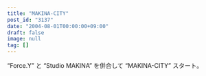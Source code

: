 ```yaml
---
title: "MAKINA-CITY"
post_id: "3137"
date: "2004-08-01T00:00:00+09:00"
draft: false
image: null
tag: []
---
```



“Force.Y” と “Studio MAKINA” を併合して “MAKINA-CITY” スタート。
